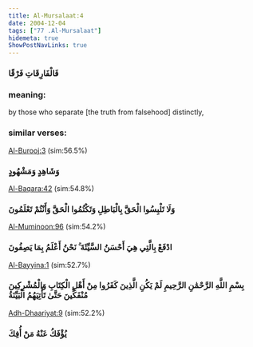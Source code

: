 ```yaml
---
title: Al-Mursalaat:4
date: 2004-12-04
tags: ["77 .Al-Mursalaat"]
hidemeta: true 
ShowPostNavLinks: true 
---
```

### فَالْفَارِقَاتِ فَرْقًا
### meaning: 
by those who separate [the truth from falsehood] distinctly,
### similar verses: 

[Al-Burooj:3](/85/3) (sim:56.5%)

### وَشَاهِدٍ وَمَشْهُودٍ

[Al-Baqara:42](/2/42) (sim:54.8%)

### وَلَا تَلْبِسُوا الْحَقَّ بِالْبَاطِلِ وَتَكْتُمُوا الْحَقَّ وَأَنْتُمْ تَعْلَمُونَ

[Al-Muminoon:96](/23/96) (sim:54.2%)

### ادْفَعْ بِالَّتِي هِيَ أَحْسَنُ السَّيِّئَةَ ۚ نَحْنُ أَعْلَمُ بِمَا يَصِفُونَ

[Al-Bayyina:1](/98/1) (sim:52.7%)

### بِسْمِ اللَّهِ الرَّحْمَٰنِ الرَّحِيمِ لَمْ يَكُنِ الَّذِينَ كَفَرُوا مِنْ أَهْلِ الْكِتَابِ وَالْمُشْرِكِينَ مُنْفَكِّينَ حَتَّىٰ تَأْتِيَهُمُ الْبَيِّنَةُ

[Adh-Dhaariyat:9](/51/9) (sim:52.2%)

### يُؤْفَكُ عَنْهُ مَنْ أُفِكَ
